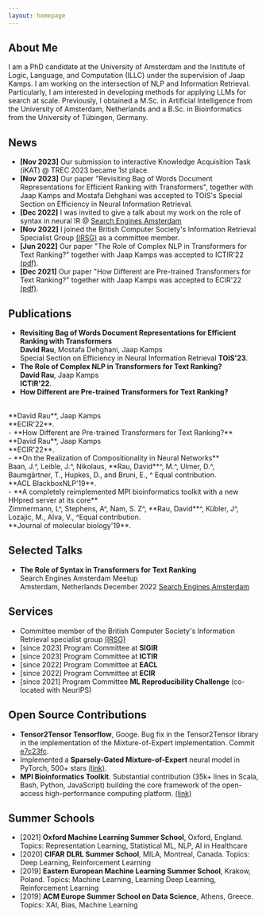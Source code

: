 ```yaml
---
layout: homepage
---
```


## About Me
I am a PhD candidate at the University of Amsterdam and the Institute of Logic, Language, and Computation (ILLC) under the supervision of Jaap Kamps. I am working on the intersection of NLP and Information Retrieval.  Particularly, I am interested in developing methods for applying LLMs for search at scale. Previously, I obtained a M.Sc. in Artificial Intelligence from the University of Amsterdam, Netherlands and a B.Sc. in Bioinformatics from the University of Tübingen, Germany. 


## News
- **[Nov 2023]** Our submission to interactive Knowledge Acquisition Task (iKAT) @ TREC 2023 became 1st place.
- **[Nov 2023]** Our paper "Revisiting Bag of Words Document Representations for Efficient Ranking with Transformers", together with Jaap Kamps and Mostafa Dehghani was accepted to TOIS's Special Section on Efficiency in Neural Information Retrieval.
- **[Dec 2022]** I was invited to give a talk about my work on the role of syntax in neural IR @ [Search Engines Amsterdam](https://www.meetup.com/sea-search-engines-amsterdam/events/289184753/)
- **[Nov 2022]** I joined the British Computer Society's Information Retrieval Specialist Group [(IRSG)](https://www.bcs.org/membership-and-registrations/member-communities/information-retrieval-specialist-group/) as a committee member.
-  **[Jun 2022]** Our paper "The Role of Complex NLP in Transformers for Text Ranking?" together with Jaap Kamps was accepted to ICTIR'22 [(pdf)](https://arxiv.org/pdf/2207.02522.pdf).
 - **[Dec 2021]** Our paper "How Different are Pre-trained Transformers for Text Ranking?" together with Jaap Kamps was accepted to ECIR'22 [(pdf)](https://arxiv.org/pdf/2204.07233.pdf).

## Publications

- **Revisiting Bag of Words Document Representations for Efficient Ranking with Transformers**
  <br>
  **David Rau**, Mostafa Dehghani, Jaap Kamps
  <br>
  Special Section on Efficiency in Neural Information Retrieval  **TOIS'23**.
  <br>
- **The Role of Complex NLP in Transformers for Text Ranking?**
  <br>
  **David Rau**, Jaap Kamps
  <br>
  **ICTIR'22**.
  <br>
 - **How Di fferent are Pre-trained Transformers for Text Ranking?**
  <br>
  **David Rau**, Jaap Kamps
  <br>
  **ECIR'22**.
  <br>
 - **How Different are Pre-trained Transformers for Text Ranking?**
  <br>
  **David Rau**, Jaap Kamps
  <br>
  **ECIR'22**.
  <br>
- **On the Realization of Compositionality in Neural Networks**
  <br>
  Baan, J.^, Leible, J.^, Nikolaus, **Rau, David**^, M.^, Ulmer, D.^, Baumgärtner, T., Hupkes, D., and Bruni, E., ^ Equal contribution.
  <br>
  **ACL BlackboxNLP'19**.
  <br>
- **A completely reimplemented MPI bioinformatics toolkit with a new HHpred server at its core**
 <br>
  Zimmermann, L^, Stephens, A^, Nam, S. Z^, **Rau, David**^, Kübler, J^, Lozajic, M., Alva, V., ^Equal contribution.
 <br>
 **Journal of molecular biology'19**.
 <br>
 


## Selected Talks

- **The Role of Syntax in Transformers for Text Ranking**
  <br>
  Search Engines Amsterdam Meetup
  <br>
  Amsterdam, Netherlands December 2022 [Search Engines Amsterdam](https://www.meetup.com/sea-search-engines-amsterdam/events/289184753/)
  

## Services

- Committee member of the British Computer Society's Information Retrieval specialist group [(IRSG)](https://www.bcs.org/membership-and-registrations/member-communities/information-retrieval-specialist-group/)
- [since 2023] Program Committee at **SIGIR** 
- [since 2023] Program Committee at **ICTIR** 
- [since 2022] Program Committee at **EACL** 
- [since 2022] Program Committee at **ECIR** 
- [since 2021] Program Committee **ML Reproducibility Challenge** (co-located with NeurIPS)

## Open Source Contributions
- **Tensor2Tensor Tensorflow**, Googe. Bug fix in the Tensor2Tensor library in the implementation of the Mixture-of-Expert implementation. Commit
[e7c23fc](https://github.com/tensorflow/tensor2tensor/pull/1627).
- Implemented a **Sparsely-Gated Mixture-of-Expert** neural model in PyTorch, 500+ stars [(link)](https://github.com/davidmrau/mixture-of-experts).
- **MPI Bioinformatics Toolkit**. Substantial contribution (35k+ lines in Scala, Bash, Python, JavaScript) building the core framework of the
open-access high-performance computing platform. [(link)](https://github.com/proteinevolution/Toolkit/graphs/contributors)

## Summer Schools
- [2021] **Oxford Machine Learning Summer School**, Oxford, England. Topics: Representation Learning, Statistical ML, NLP, AI in Healthcare 
- [2020] **CIFAR DLRL Summer School**, MILA, Montreal, Canada. Topics: Deep Learning, Reinforcement Learning 
- [2019] **Eastern European Machine Learning Summer School**, Krakow, Poland. Topics: Machine Learning, Learning Deep Learning, Reinforcement Learning 
- [2019] **ACM Europe Summer School on Data Science**, Athens, Greece. Topics: XAI, Bias, Machine Learning 
